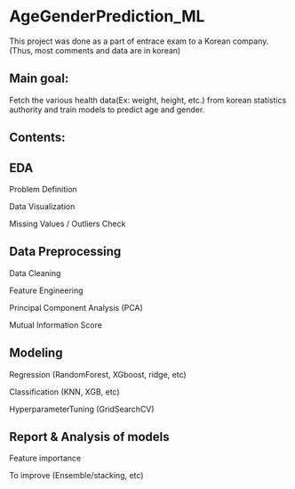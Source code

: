# AgeGenderPrediction_ML
This project was done as a part of entrace exam to a Korean company. (Thus, most comments and data are in korean)

## Main goal:
Fetch the various health data(Ex: weight, height, etc.) from korean statistics authority and train models to predict age and gender. 


## Contents:
## EDA
Problem Definition

Data Visualization

Missing Values / Outliers Check

## Data Preprocessing
Data Cleaning

Feature Engineering

Principal Component Analysis (PCA)

Mutual Information Score

## Modeling
Regression (RandomForest, XGboost, ridge, etc)

Classification (KNN, XGB, etc)

HyperparameterTuning (GridSearchCV)


## Report & Analysis of models
Feature importance

To improve (Ensemble/stacking, etc)

